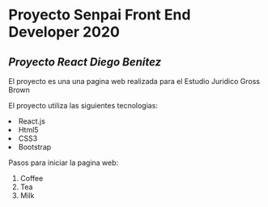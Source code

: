# Proyecto Senpai Front End Developer 2020
## <i>Proyecto React Diego Benitez</i>

El proyecto es una una pagina web realizada para el Estudio Juridico Gross Brown

El proyecto utiliza las siguientes tecnologias:

<li>React.js</li> 
<li>Html5</li> 
<li>CSS3</li>  
<li>Bootstrap</li>

Pasos para iniciar la pagina web:
<ol>
  <li>Coffee</li>
  <li>Tea</li>
  <li>Milk</li>
</ol> 

